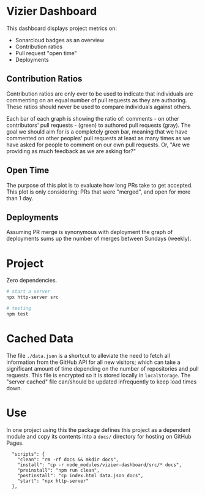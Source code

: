 # Vizier Dashboard

This dashboard displays project metrics on:

- Sonarcloud badges as an overview
- Contribution ratios
- Pull request "open time"
- Deployments

## Contribution Ratios

Contribution ratios are only ever to be used to indicate that individuals are commenting on an equal number of pull requests as they are authoring. These ratios should never be used to compare individuals against others.

Each bar of each graph is showing the ratio of: comments - on other contributors' pull requests - (green) to authored pull requests (gray). The goal we should aim for is a completely green bar, meaning that we have commented on other peoples' pull requests at least as many times as we have asked for people to comment on our own pull requests. Or, "Are we providing as much feedback as we are asking for?"

## Open Time

The purpose of this plot is to evaluate how long PRs take to get accepted. This plot is only considering: PRs that were "merged", and open for more than 1 day.

## Deployments

Assuming PR merge is synonymous with deployment the graph of deployments sums up the number of merges between Sundays (weekly).

# Project

Zero dependencies.

```bash
# start a server
npx http-server src

# testing
npm test
```

# Cached Data

The file `./data.json` is a shortcut to alleviate the need to fetch all information from the GitHub API for all new visitors; which can take a significant amount of time depending on the number of repositories and pull requests. This file is encrypted so it is stored locally in `localStorage`. The "server cached" file can/should be updated infrequently to keep load times down.

# Use

In one project using this the package defines this project as a dependent module and copy its contents into a `docs/` directory for hosting on GitHub Pages.

```
  "scripts": {
    "clean": "rm -rf docs && mkdir docs",
    "install": "cp -r node_modules/vizier-dashboard/src/* docs",
    "preinstall": "npm run clean",
    "postinstall": "cp index.html data.json docs",
    "start": "npx http-server"
  },
```
